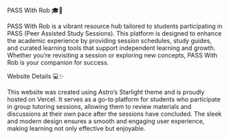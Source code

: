 PASS With Rob 🎓📘

PASS With Rob is a vibrant resource hub tailored to students participating in PASS (Peer Assisted Study Sessions). This platform is designed to enhance the academic experience by providing session schedules, study guides, and curated learning tools that support independent learning and growth. Whether you’re revisiting a session or exploring new concepts, PASS With Rob is your companion for success.

Website Details 💻✨

This website was created using Astro’s Starlight theme and is proudly hosted on Vercel. It serves as a go-to platform for students who participate in group tutoring sessions, allowing them to review materials and discussions at their own pace after the sessions have concluded. The sleek and modern design ensures a smooth and engaging user experience, making learning not only effective but enjoyable.
